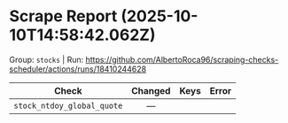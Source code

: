 # Scrape Report (2025-10-10T14:58:42.062Z)

Group: `stocks`  |  Run: https://github.com/AlbertoRoca96/scraping-checks-scheduler/actions/runs/18410244628

| Check | Changed | Keys | Error |
|---|:---:|:--|:--|
| `stock_ntdoy_global_quote` | — |  |  |

